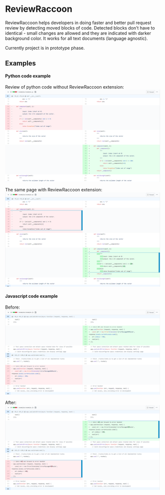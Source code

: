 # ReviewRaccoon
ReviewRaccoon helps developers in doing faster and better pull request review by detecting moved blocks of code. Detected blocks don't have to identical - small changes are allowed and they are indicated with darker background color.
It works for all text documents (language agnostic).

Currently project is in prototype phase.
## Examples

#### Python code example
Review of python code without ReviewRaccoon extension:
![Python code without ReviewRaccoon extension](examples/python_before.png/?raw=true "Python before")

The same page with ReviewRaccoon extension:
![Python code with ReviewRaccoon extension](examples/python_after.png/?raw=true "Python after")

#### Javascript code example

Before:
![Javascript code without ReviewRaccoon extension](examples/javascript_before.png/?raw=true "Javascript before")

After:
![Javascript code with ReviewRaccoon extension](examples/javascript_after.png/?raw=true "Javascript after")
